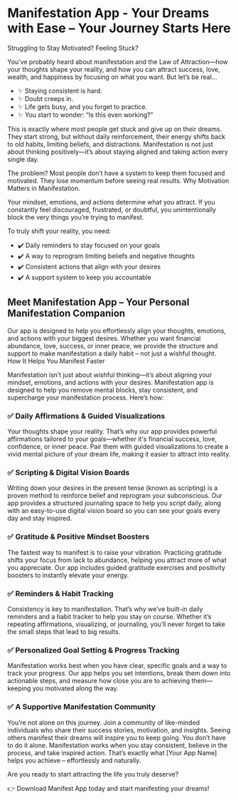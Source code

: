 <h1>Manifestation App - Your Dreams with Ease – Your Journey Starts Here</h1>

Struggling to Stay Motivated? Feeling Stuck?

You’ve probably heard about manifestation and the Law of Attraction—how your thoughts shape your reality, and how you can attract success, love, wealth, and happiness by focusing on what you want. But let’s be real...

<ul>
    <li>✨ Staying consistent is hard.</li>
    <li>✨ Doubt creeps in.</li>
    <li>✨ Life gets busy, and you forget to practice.</li>
    <li>✨ You start to wonder: “Is this even working?”</li>
</ul>

This is exactly where most people get stuck and give up on their dreams. They start strong, but without daily reinforcement, their energy shifts back to old habits, limiting beliefs, and distractions. Manifestation is not just about thinking positively—it’s about staying aligned and taking action every single day.

The problem? Most people don’t have a system to keep them focused and motivated. They lose momentum before seeing real results.
Why Motivation Matters in Manifestation.

Your mindset, emotions, and actions determine what you attract. If you constantly feel discouraged, frustrated, or doubtful, you unintentionally block the very things you’re trying to manifest.

To truly shift your reality, you need:
<ul>
    <li>✔️ Daily reminders to stay focused on your goals</li>
    <li>✔️ A way to reprogram limiting beliefs and negative thoughts</li>
    <li>✔️ Consistent actions that align with your desires</li>
    <li>✔️ A support system to keep you accountable</li>
</ul>


<h2>Meet Manifestation App – Your Personal Manifestation Companion</h2>

Our app is designed to help you effortlessly align your thoughts, emotions, and actions with your biggest desires. Whether you want financial abundance, love, success, or inner peace, we provide the structure and support to make manifestation a daily habit – not just a wishful thought.
How It Helps You Manifest Faster

Manifestation isn’t just about wishful thinking—it’s about aligning your mindset, emotions, and actions with your desires. Manifestation app is designed to help you remove mental blocks, stay consistent, and supercharge your manifestation process. Here’s how:

<h3>✅ Daily Affirmations & Guided Visualizations</h3>

Your thoughts shape your reality. That’s why our app provides powerful affirmations tailored to your goals—whether it's financial success, love, confidence, or inner peace. Pair them with guided visualizations to create a vivid mental picture of your dream life, making it easier to attract into reality.
 <h3> ✅ Scripting & Digital Vision Boards</h3>

Writing down your desires in the present tense (known as scripting) is a proven method to reinforce belief and reprogram your subconscious. Our app provides a structured journaling space to help you script daily, along with an easy-to-use digital vision board so you can see your goals every day and stay inspired.
 <h3> ✅ Gratitude & Positive Mindset Boosters</h3>

The fastest way to manifest is to raise your vibration. Practicing gratitude shifts your focus from lack to abundance, helping you attract more of what you appreciate. Our app includes guided gratitude exercises and positivity boosters to instantly elevate your energy.
<h3>✅ Reminders & Habit Tracking</h3>

Consistency is key to manifestation. That’s why we’ve built-in daily reminders and a habit tracker to help you stay on course. Whether it’s repeating affirmations, visualizing, or journaling, you’ll never forget to take the small steps that lead to big results.
 <h3>✅ Personalized Goal Setting & Progress Tracking </h3>

Manifestation works best when you have clear, specific goals and a way to track your progress. Our app helps you set intentions, break them down into actionable steps, and measure how close you are to achieving them—keeping you motivated along the way.
<h3>✅ A Supportive Manifestation Community</h3>

You’re not alone on this journey. Join a community of like-minded individuals who share their success stories, motivation, and insights. Seeing others manifest their dreams will inspire you to keep going.
You don’t have to do it alone. Manifestation works when you stay consistent, believe in the process, and take inspired action. That’s exactly what [Your App Name] helps you achieve – effortlessly and naturally.

Are you ready to start attracting the life you truly deserve?

👉 Download Manifest App today and start manifesting your dreams!
